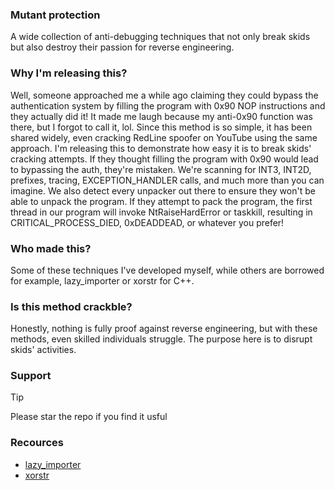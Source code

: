 ### Mutant protection
A wide collection of anti-debugging techniques that not only break skids but also destroy their passion for reverse engineering.

### Why I'm releasing this?
Well, someone approached me a while ago claiming they could bypass the authentication system by filling the program with 0x90 NOP instructions and they actually did it! It made me laugh because my anti-0x90 function was there, but I forgot to call it, lol. Since this method is so simple, it has been shared widely, even cracking RedLine spoofer on YouTube using the same approach. I'm releasing this to demonstrate how easy it is to break skids' cracking attempts. If they thought filling the program with 0x90 would lead to bypassing the auth, they're mistaken. We're scanning for INT3, INT2D, prefixes, tracing, EXCEPTION_HANDLER calls, and much more than you can imagine. We also detect every unpacker out there to ensure they won't be able to unpack the program. If they attempt to pack the program, the first thread in our program will invoke NtRaiseHardError or taskkill, resulting in CRITICAL_PROCESS_DIED, 0xDEADDEAD, or whatever you prefer!









### Who made this?
Some of these techniques I've developed myself, while others are borrowed for example, lazy_importer or xorstr for C++.


### Is this method crackble?
Honestly, nothing is fully proof against reverse engineering, but with these methods, even skilled individuals struggle. The purpose here is to disrupt skids' activities.

### Support
> [!TIP]
> Please star the repo if you find it usful 




### Recources
- [lazy_importer](https://github.com/JustasMasiulis/lazy_importer)
- [xorstr](https://github.com/JustasMasiulis/xorstr)
